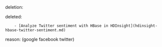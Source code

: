 deletion:

deleted:

		- [Analyze Twitter sentiment with HBase in HDInsight](hdinsight-hbase-twitter-sentiment.md)

reason: (google facebook twitter)

